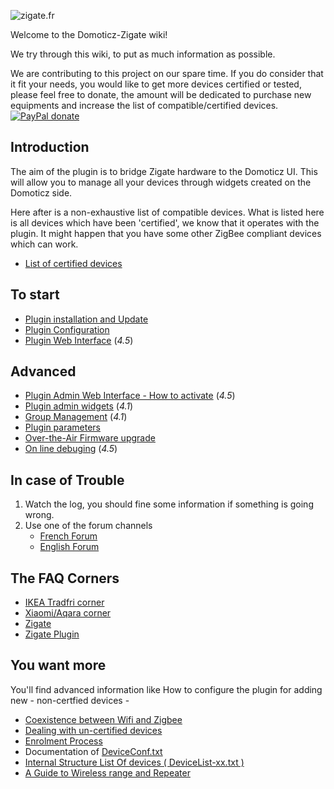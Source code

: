 ![zigate.fr](https://github.com/pipiche38/Domoticz-Zigate-Wiki/blob/master/Images/ZiGate.png)

Welcome to the Domoticz-Zigate wiki!

We try through this wiki, to put as much information as possible. 

We are contributing to this project on our spare time. If you do consider that it fit your needs, you would like to get more devices certified or tested, please feel free to donate, the amount will be dedicated to purchase new equipments and increase the list of compatible/certified devices.
[![PayPal donate](https://camo.githubusercontent.com/d5d24e33e2f4b6fe53987419a21b203c03789a8f/68747470733a2f2f696d672e736869656c64732e696f2f62616467652f446f6e6174652d50617950616c2d677265656e2e737667)](https://paypal.me/pipiche)

## Introduction
The aim of the plugin is to bridge Zigate hardware to the Domoticz UI. This will allow you to manage all your devices through widgets created on the Domoticz side.

Here after is a non-exhaustive list of compatible devices. What is listed here is all devices which have been 'certified', we know that it operates with the plugin. It might happen that you have some other ZigBee compliant devices which can work.
* [List of certified devices](https://github.com/pipiche38/Domoticz-Zigate-Wiki/blob/master/en-eng/Compatible-Devices.md)

## To start
* [Plugin installation and Update](https://github.com/pipiche38/Domoticz-Zigate-Wiki/blob/master/en-eng/Plugin-Installation.md)
* [Plugin Configuration](https://github.com/pipiche38/Domoticz-Zigate-Wiki/blob/master/en-eng/Plugin-Configuration.md)
* [Plugin Web Interface](https://github.com/pipiche38/Domoticz-Zigate-Wiki/blob/master/en-eng/WebUserInterfaceNavigation.md) (_4.5_)

## Advanced

* [Plugin Admin Web Interface - How to activate](https://github.com/pipiche38/Domoticz-Zigate-Wiki/blob/master/en-eng/WebUserInterface.md) (_4.5_)
* [Plugin admin widgets](https://github.com/pipiche38/Domoticz-Zigate-Wiki/blob/master/en-eng/Plugin-Administration.md) (_4.1_)
* [Group Management](https://github.com/pipiche38/Domoticz-Zigate-Wiki/blob/master/en-eng/Group-Management.md) (_4.1_)
* [Plugin parameters](https://github.com/pipiche38/Domoticz-Zigate-Wiki/blob/master/en-eng/PluginConf.txt.md)
* [Over-the-Air Firmware upgrade](https://github.com/pipiche38/Domoticz-Zigate-Wiki/blob/master/en-eng/OTA-Upgrade.md)
* [On line debuging](https://github.com/pipiche38/Domoticz-Zigate-Wiki/blob/master/en-eng/debug-mode.md) (_4.5_)

## In case of Trouble

1. Watch the log, you should fine some information if something is going wrong.
1. Use one of the forum channels
   * [French Forum](https://easydomoticz.com/forum/viewforum.php?f=28)
   * [English Forum](https://www.domoticz.com/forum/viewforum.php?f=68)


## 
## The FAQ Corners
* [IKEA Tradfri corner](https://github.com/pipiche38/Domoticz-Zigate-Wiki/blob/master/en-eng/IKEA-Tradfri-corner.md)
* [Xiaomi/Aqara corner](https://github.com/pipiche38/Domoticz-Zigate-Wiki/blob/master/en-eng/Xiaomi-Corner.md)
* [Zigate](https://github.com/pipiche38/Domoticz-Zigate-Wiki/blob/master/en-eng/Zigate-FAQ.md)
* [Zigate Plugin](https://github.com/pipiche38/Domoticz-Zigate-Wiki/blob/master/en-eng/Zigate-Plugin-FAQ.md)

## You want more
You'll find advanced information like How to configure the plugin for adding new - non-certfied devices -
* [Coexistence between Wifi and Zigbee](https://github.com/pipiche38/Domoticz-Zigate-Wiki/blob/master/en-eng/Co-existence-of-IEEE-802.15.4-at-2.4-GHz-and-Zigbee.md)
* [Dealing with un-certified devices](https://github.com/pipiche38/Domoticz-Zigate-Wiki/blob/master/en-eng/Dealing-with-un-certified-device.md)
* [Enrolment Process](https://github.com/pipiche38/Domoticz-Zigate-Wiki/blob/master/en-eng/Enrolment-process.md)
* Documentation of [DeviceConf.txt](https://github.com/pipiche38/Domoticz-Zigate-Wiki/blob/master/en-eng/DeviceConf.md)
* [Internal Structure List Of devices ( DeviceList-xx.txt )](https://github.com/pipiche38/Domoticz-Zigate-Wiki/blob/master/en-eng/Structure-of-ListOfDevices.md)
* [A Guide to Wireless range and Repeater](https://support.smartthings.com/hc/en-us/articles/209963206-A-guide-to-wireless-range-and-repeaters)
